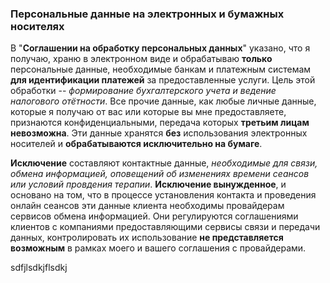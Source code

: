 ### Персональные данные на электронных и бумажных носителях

В "**Соглашении на обработку персональных данных**" указано, что я получаю, храню в электронном виде и обрабатываю **только** персональные данные, необходимые банкам и платежным системам **для идентификации платежей** за предоставленные услуги. Цель этой обработки -- _формирование бухгалтерского учета и ведение налогового отётности_. Все прочие данные, как любые личные данные, которые я получаю от вас или которые вы мне предоставляете, признаются конфиденциальными, передача которых **третьим лицам невозможна**. Эти данные хранятся **без** использования электронных носителей и **обрабатываются исключительно на бумаге**.

**Исключение** составляют контактные данные, _необходимые для связи, обмена информацией, оповещений об изменениях времени сеансов или условий провдения терапии_. **Исключение вынужденное**, и основано на том, что в процессе установления контакта и проведения онлайн сеансов эти данные клиента необходимы провайдерам сервисов обмена информацией. Они регулируются соглашениями клиентов с компаниями предоставляющими сервисы связи и передачи данных, контролировать их использование **не представляется возможным** в рамках моего и вашего соглашения с провайдерами.

sdfjlsdkjflsdkj
